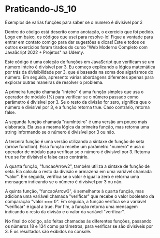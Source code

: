 # Praticando-JS_10
Exemplos de varias funções para saber se o numero é divisivel por 3

Dentro do código está descrito como anotação, o exercicio que foi pedido. Logo em baixo,
os códigos que usei para resolve-lo!
Fique a vontade para entrar em contato comigo para dar sugestões e dicas!
Este e todos os outros exercícios foram tirados do curso
"Web Moderno Completo com JavaScript 2022 + Projetos" na Udemy.

Este código é uma coleção de funções em JavaScript que verificam se um número inteiro é divisível por 3. Eu começo explicando a lógica matemática por trás da divisibilidade por 3, que é baseada na soma dos algarismos do número. Em seguida, apresento várias abordagens diferentes apenas para explorar outras maneiras de resolver o problema.

A primeira função chamada "inteiro" é uma função simples que usa o operador de módulo (%) para verificar se o número passado como parâmetro é divisível por 3. Se o resto da divisão for zero, significa que o número é divisível por 3, e a função retorna true. Caso contrário, retorna false.

A segunda função chamada "numInteiro" é uma versão um pouco mais elaborada. Ela usa a mesma lógica da primeira função, mas retorna uma string informando se o número é divisível por 3 ou não.

A terceira função é uma versão utilizando a sintaxe de função de seta (arrow function). Essa função recebe um parâmetro "numero" e usa o operador de módulo para verificar se o número é divisível por 3. Retorna true se for divisível e false caso contrário.

A quarta função, "funcaoArrow2", também utiliza a sintaxe de função de seta. Ela calcula o resto da divisão e armazena em uma variável chamada "valor". Em seguida, verifica se o valor é igual a zero e retorna uma mensagem indicando se o número é divisível por 3 ou não.

A quinta função, "funcaoArrow3", é semelhante à quarta função, mas adiciona uma variável chamada "verificar" que recebe o valor booleano da comparação "valor === 0". Em seguida, a função verifica se a variável "verificar" é igual a true. Por fim, a função retorna uma mensagem indicando o resto da divisão e o valor da variável "verificar".

No final do código, são feitas chamadas às diferentes funções, passando os números 18 e 134 como parâmetros, para verificar se são divisíveis por 3. E os resultados são exibidos no console.
